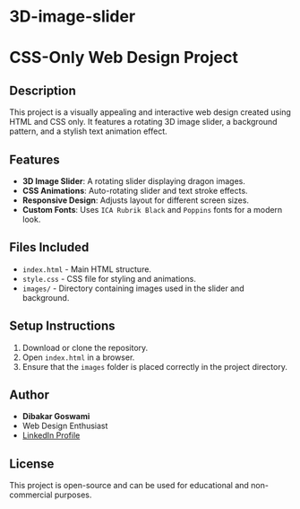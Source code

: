 # 3D-image-slider
# CSS-Only Web Design Project

## Description
This project is a visually appealing and interactive web design created using HTML and CSS only. It features a rotating 3D image slider, a background pattern, and a stylish text animation effect.

## Features
- **3D Image Slider**: A rotating slider displaying dragon images.
- **CSS Animations**: Auto-rotating slider and text stroke effects.
- **Responsive Design**: Adjusts layout for different screen sizes.
- **Custom Fonts**: Uses `ICA Rubrik Black` and `Poppins` fonts for a modern look.

## Files Included
- `index.html` - Main HTML structure.
- `style.css` - CSS file for styling and animations.
- `images/` - Directory containing images used in the slider and background.

## Setup Instructions
1. Download or clone the repository.
2. Open `index.html` in a browser.
3. Ensure that the `images` folder is placed correctly in the project directory.

## Author
- **Dibakar Goswami**
- Web Design Enthusiast
- [LinkedIn Profile](https://www.linkedin.com/in/dibakar-goswami-62910327a/)

## License
This project is open-source and can be used for educational and non-commercial purposes.
